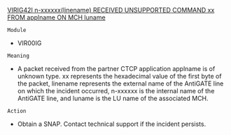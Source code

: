 [VIRIG42I n-xxxxxx(linename) RECEIVED UNSUPPORTED COMMAND xx FROM applname ON MCH luname](https://virtel.readthedocs.io/en/latest/manuals/virtel/Virtel459MG/messages.html?highlight=VIRIG42I#VIRIG42I)

`Module`
- VIR00IG

`Meaning`
- A packet received from the partner CTCP application applname is of unknown type. xx represents the hexadecimal value of the first byte of the packet, linename represents the external name of the AntiGATE line on which the incident occurred, n-xxxxxx is the internal name of the AntiGATE line, and luname is the LU name of the associated MCH.

`Action`
- Obtain a SNAP. Contact technical support if the incident persists.
